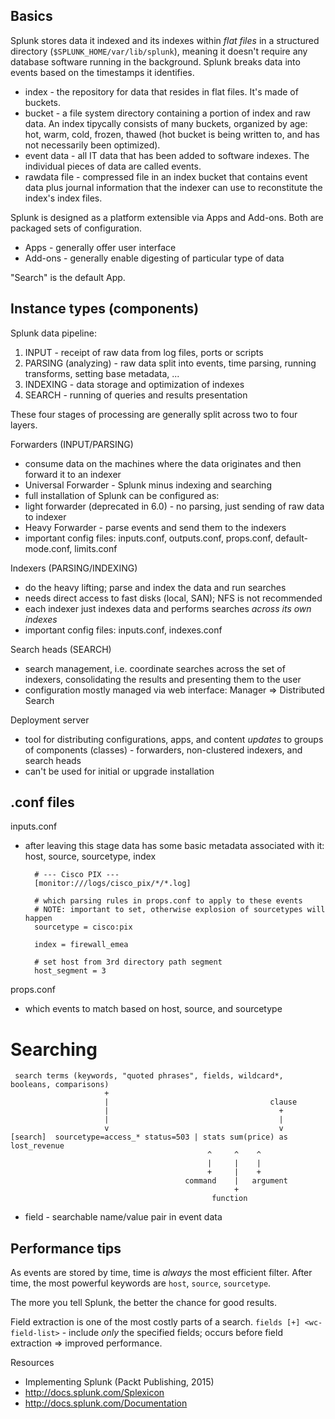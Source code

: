 Basics
------

Splunk stores data it indexed and its indexes within *flat files* in a structured directory (`$SPLUNK_HOME/var/lib/splunk`), meaning it doesn't require any database software running in the background. Splunk breaks data into events based on the timestamps it identifies.

* index - the repository for data that resides in flat files. It's made of
  buckets.
* bucket - a file system directory containing a portion of index and raw data.
  An index tipycally consists of many buckets, organized by age: hot, warm,
cold, frozen, thawed (hot bucket is being written to, and has not necessarily
been optimized).
* event data - all IT data that has been added to software indexes. The
  individual pieces of data are called events.
* rawdata file - compressed file in an index bucket that contains event data
  plus journal information that the indexer can use to reconstitute the index's
index files.

Splunk is designed as a platform extensible via Apps and Add-ons. Both are
packaged sets of configuration.

* Apps - generally offer user interface
* Add-ons - generally enable digesting of particular type of data

"Search" is the default App.

Instance types (components)
---------------------------

Splunk data pipeline:

1. INPUT - receipt of raw data from log files, ports or scripts
2. PARSING (analyzing) - raw data split into events, time parsing, running
   transforms, setting base metadata, ...
3. INDEXING - data storage and optimization of indexes
4. SEARCH - running of queries and results presentation

These four stages of processing are generally split across two to four layers.

Forwarders (INPUT/PARSING)

* consume data on the machines where the data originates and then forward it to an indexer
* Universal Forwarder - Splunk minus indexing and searching
* full installation of Splunk can be configured as:
 * light forwarder (deprecated in 6.0) - no parsing, just sending of raw data to indexer
 * Heavy Forwarder - parse events and send them to the indexers
* important config files: inputs.conf, outputs.conf, props.conf,
  default-mode.conf, limits.conf

Indexers (PARSING/INDEXING)

* do the heavy lifting; parse and index the data and run searches
* needs direct access to fast disks (local, SAN); NFS is not recommended
* each indexer just indexes data and performs searches *across its own indexes*
* important config files: inputs.conf, indexes.conf

Search heads (SEARCH)

* search management, i.e. coordinate searches across the set of indexers, consolidating the results and presenting them to the user
* configuration mostly managed via web interface: Manager => Distributed
  Search

Deployment server

* tool for distributing configurations, apps, and content *updates* to groups of components (classes) - forwarders, non-clustered indexers, and search heads
* can't be used for initial or upgrade installation

.conf files
-----------

inputs.conf

* after leaving this stage data has some basic metadata associated with it:
  host, source, sourcetype, index

        # --- Cisco PIX ---
        [monitor:///logs/cisco_pix/*/*.log]
        
        # which parsing rules in props.conf to apply to these events
        # NOTE: important to set, otherwise explosion of sourcetypes will happen
        sourcetype = cisco:pix
        
        index = firewall_emea
        
        # set host from 3rd directory path segment
        host_segment = 3

props.conf

* which events to match based on host, source, and sourcetype

Searching
=========

     search terms (keywords, "quoted phrases", fields, wildcard*, booleans, comparisons)
                         +
                         |                                    clause
                         |                                      +
                         |                                      |
                         v                                      v
    [search]  sourcetype=access_* status=503 | stats sum(price) as lost_revenue
                                                ^     ^    ^
                                                |     |    |
                                                +     |    +
                                           command    |   argument
                                                      +
                                                 function

* field - searchable name/value pair in event data

Performance tips
----------------

As events are stored by time, time is *always* the most efficient filter. After time, the most powerful keywords are `host`, `source`, `sourcetype`.

The more you tell Splunk, the better the chance for good results.

Field extraction is one of the most costly parts of a search. `fields [+] <wc-field-list>` - include *only* the specified fields; occurs before field extraction => improved performance.

Resources

* Implementing Splunk (Packt Publishing, 2015)
* http://docs.splunk.com/Splexicon
* http://docs.splunk.com/Documentation
